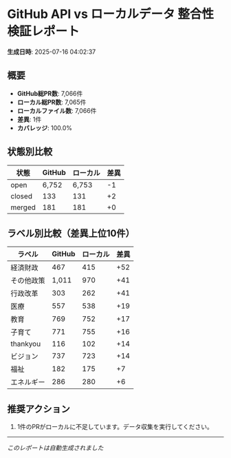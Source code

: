 # GitHub API vs ローカルデータ 整合性検証レポート

**生成日時**: 2025-07-16 04:02:37

## 概要

- **GitHub総PR数**: 7,066件
- **ローカル総PR数**: 7,065件
- **ローカルファイル数**: 7,066件
- **差異**: 1件
- **カバレッジ**: 100.0%

## 状態別比較

| 状態 | GitHub | ローカル | 差異 |
|------|--------|----------|------|
| open | 6,752 | 6,753 | -1 |
| closed | 133 | 131 | +2 |
| merged | 181 | 181 | +0 |

## ラベル別比較（差異上位10件）

| ラベル | GitHub | ローカル | 差異 |
|--------|--------|----------|------|
| 経済財政 | 467 | 415 | +52 |
| その他政策 | 1,011 | 970 | +41 |
| 行政改革 | 303 | 262 | +41 |
| 医療 | 557 | 538 | +19 |
| 教育 | 769 | 752 | +17 |
| 子育て | 771 | 755 | +16 |
| thankyou | 116 | 102 | +14 |
| ビジョン | 737 | 723 | +14 |
| 福祉 | 182 | 175 | +7 |
| エネルギー | 286 | 280 | +6 |

## 推奨アクション

1. 1件のPRがローカルに不足しています。データ収集を実行してください。

---
*このレポートは自動生成されました*